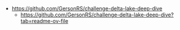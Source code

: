    * https://github.com/GersonRS/challenge-delta-lake-deep-dive
      * https://github.com/GersonRS/challenge-delta-lake-deep-dive?tab=readme-ov-file 